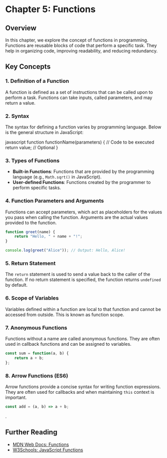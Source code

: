 # Chapter 5: Functions

## Overview

In this chapter, we explore the concept of functions in programming. Functions are reusable blocks of code that perform a specific task. They help in organizing code, improving readability, and reducing redundancy.

## Key Concepts

### 1. Definition of a Function
A function is defined as a set of instructions that can be called upon to perform a task. Functions can take inputs, called parameters, and may return a value.

### 2. Syntax
The syntax for defining a function varies by programming language. Below is the general structure in JavaScript:

javascript
function functionName(parameters) {
    // Code to be executed
    return value; // Optional
}


### 3. Types of Functions

- **Built-in Functions**: Functions that are provided by the programming language (e.g., `Math.sqrt()` in JavaScript).
- **User-defined Functions**: Functions created by the programmer to perform specific tasks.

### 4. Function Parameters and Arguments
Functions can accept parameters, which act as placeholders for the values you pass when calling the function. Arguments are the actual values provided to the function.

```javascript
function greet(name) {
    return "Hello, " + name + "!";
}

console.log(greet("Alice")); // Output: Hello, Alice!
```

### 5. Return Statement
The `return` statement is used to send a value back to the caller of the function. If no return statement is specified, the function returns `undefined` by default.

### 6. Scope of Variables
Variables defined within a function are local to that function and cannot be accessed from outside. This is known as function scope.

### 7. Anonymous Functions
Functions without a name are called anonymous functions. They are often used in callback functions and can be assigned to variables.

```javascript
const sum = function(a, b) {
    return a + b;
};
```

### 8. Arrow Functions (ES6)
Arrow functions provide a concise syntax for writing function expressions. They are often used for callbacks and when maintaining `this` context is important.

```javascript
const add = (a, b) => a + b;
```


.
## Further Reading
- [MDN Web Docs: Functions](https://developer.mozilla.org/en-US/docs/Web/JavaScript/Guide/Functions)
- [W3Schools: JavaScript Functions](https://www.w3schools.com/js/js_functions.asp)
```
